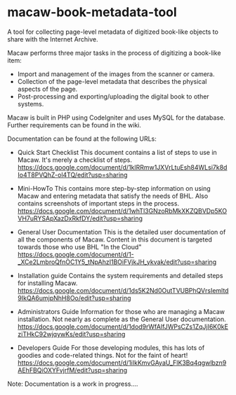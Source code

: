 macaw-book-metadata-tool
========================

A tool for collecting page-level metadata of digitized book-like objects to share with the Internet Archive.

Macaw performs three major tasks in the process of digitizing a book-like item:

* Import and management of the images from the scanner or camera.
* Collection of the page-level metadata that describes the physical aspects of the page.
* Post-processing and exporting/uploading the digital book to other systems.

Macaw is built in PHP using CodeIgniter and uses MySQL for the database. Further requirements can be found in the wiki.

Documentation can be found at the following URLs:

* Quick Start Checklist 
  This document contains a list of steps to use in Macaw. It's merely a checklist of steps.
  https://docs.google.com/document/d/1klRRmw1JXVrLtuEsh84WLsi7k8dIo4T8PVQhZ-ol4TQ/edit?usp=sharing

* Mini-HowTo
  This contains more step-by-step information on using Macaw and entering metadata that satisfy 
  the needs of BHL. Also contains screenshots of important steps in the process.
  https://docs.google.com/document/d/1whTl3GNzoRbMkXKZQBVDp5KOVH7uRYSApXazDxRkfDY/edit?usp=sharing

* General User Documentation
  This is the detailed user documentation of all the components of Macaw. Content in this document is
  targeted towards those who use BHL "In the Cloud" 
  https://docs.google.com/document/d/1-_XCe2LmbroQfnOC1Y5_tNpAhzI1BOiFVjkJH_ykvak/edit?usp=sharing

* Installation guide
  Contains the system requirements and detailed steps for installing Macaw. 
  https://docs.google.com/document/d/1ds5K2Nd0OutTVUBPhQVrsIemltd9IkQA6umjpNhH8Oo/edit?usp=sharing

* Administrators Guide
  Information for those who are managing a Macaw installation. Not nearly as complete as the General 
  User documentation.
  https://docs.google.com/document/d/1dod9rWfAlfJWPsCZs1ZqJjI6K0kEziTHkC92wjqywKs/edit?usp=sharing

* Developers Guide
  For those developing modules, this has lots of goodies and code-related things. Not for the faint of heart!
  https://docs.google.com/document/d/1iIkKmvGAyaU_FlK3Bq4qgwlbzn9AEhFBQiOXYFvjrfM/edit?usp=sharing

Note: Documentation is a work in progress....
